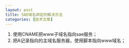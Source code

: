 ```yaml
---
layout: post
title: SAE域名绑定的解决方法
categories: [技术文章]
---
```


1. 使用CNAME把www子域名指向sae服务；
2. 把A记录指向的主域名服务器，使用脚本指向www域名；
